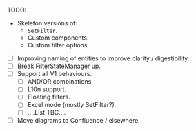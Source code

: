 TODO:
- Skeleton versions of:
  - `SetFilter`.
  - Custom components.
  - Custom filter options.
- [ ] Improving naming of entities to improve clarity / digestibility.
- [ ] Break FilterStateManager up.
- [ ] Support all V1 behaviours.
    - [ ] AND/OR combinations.
    - [ ] L10n support.
    - [ ] Floating filters.
    - [ ] Excel mode (mostly SetFilter?).
    - [ ] ....List TBC....
- [ ] Move diagrams to Confluence / elsewhere.
